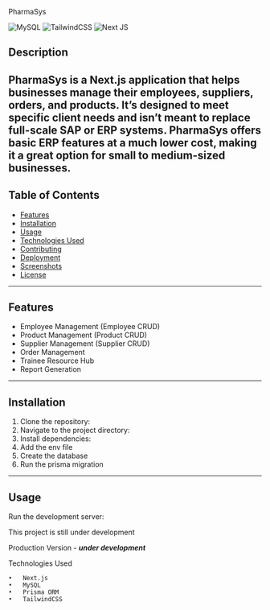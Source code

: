 PharmaSys


![MySQL](https://img.shields.io/badge/mysql-4479A1.svg?style=for-the-badge&logo=mysql&logoColor=white) ![TailwindCSS](https://img.shields.io/badge/tailwindcss-%2338B2AC.svg?style=for-the-badge&logo=tailwind-css&logoColor=white) ![Next JS](https://img.shields.io/badge/Next-black?style=for-the-badge&logo=next.js&logoColor=white)
## Description
PharmaSys is a Next.js application that helps businesses manage their employees, suppliers, orders, and products. It’s designed to meet specific client needs and isn’t meant to replace full-scale SAP or ERP systems. PharmaSys offers basic ERP features at a much lower cost, making it a great option for small to medium-sized businesses. 
---

## Table of Contents
- [Features](#features)
- [Installation](#installation)
- [Usage](#usage)
- [Technologies Used](#technologies-used)
- [Contributing](#contributing)
- [Deployment](#deployment)
- [Screenshots](#screenshots)
- [License](#license)

---

## Features
- Employee Management (Employee CRUD)
- Product Management (Product CRUD)
- Supplier Management (Supplier CRUD)
- Order Management
- Trainee Resource Hub
- Report Generation
  

---

## Installation
1. Clone the repository:
2. Navigate to the project directory:
3. Install dependencies:
4. Add the env file
5. Create the database
6. Run the prisma migration
---

## Usage
Run the development server:

This project is still under development

Production Version - ***under development***

Technologies Used

	•	Next.js
	•	MySQL
	•	Prisma ORM
	•	TailwindCSS


